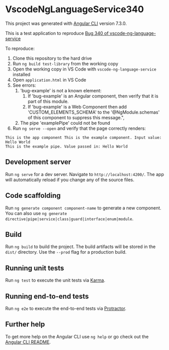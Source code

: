 # VscodeNgLanguageService340

This project was generated with [Angular CLI](https://github.com/angular/angular-cli) version 7.3.0.

This is a test application to reproduce [Bug 340 of vscode-ng-language-service](https://github.com/angular/vscode-ng-language-service/issues/340)

To reproduce:
1. Clone this repository to the hard drive
2. Run `ng build test-library` from the working copy
3. Open the working copy in VS Code with `vscode-ng-language-service` installed
4. Open `application.html` in VS Code
5. See errors:
   1. 'bug-example' is not a known element:
      1. If 'bug-example' is an Angular component, then verify that it is part of this module.
      2. If 'bug-example' is a Web Component then add 'CUSTOM_ELEMENTS_SCHEMA' to the '@NgModule.schemas' of this component to suppress this message.",
   2. The pipe 'examplePipe' could not be found
6. Run `ng serve --open` and verify that the page correctly renders:
```
This is the app component This is the example component. Input value: Hello World
This is the example pipe. Value passed in: Hello World
```

## Development server

Run `ng serve` for a dev server. Navigate to `http://localhost:4200/`. The app will automatically reload if you change any of the source files.

## Code scaffolding

Run `ng generate component component-name` to generate a new component. You can also use `ng generate directive|pipe|service|class|guard|interface|enum|module`.

## Build

Run `ng build` to build the project. The build artifacts will be stored in the `dist/` directory. Use the `--prod` flag for a production build.

## Running unit tests

Run `ng test` to execute the unit tests via [Karma](https://karma-runner.github.io).

## Running end-to-end tests

Run `ng e2e` to execute the end-to-end tests via [Protractor](http://www.protractortest.org/).

## Further help

To get more help on the Angular CLI use `ng help` or go check out the [Angular CLI README](https://github.com/angular/angular-cli/blob/master/README.md).
